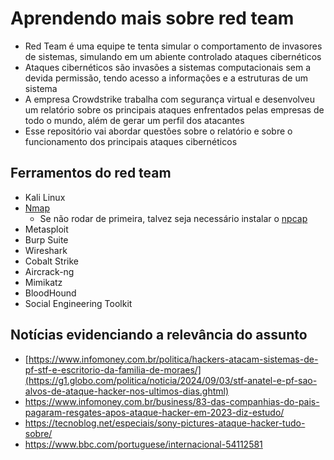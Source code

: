 # Aprendendo mais sobre red team
- Red Team é uma equipe te tenta simular o comportamento de invasores de sistemas, simulando em um abiente controlado ataques cibernéticos
- Ataques cibernéticos são invasões a sistemas computacionais sem a devida permissão, tendo acesso a informações e a estruturas de um sistema
- A empresa Crowdstrike trabalha com segurança virtual e desenvolveu um relatório sobre os principais ataques enfrentados pelas empresas de todo o mundo, além de gerar um perfil dos atacantes
- Esse repositório vai abordar questões sobre o relatório e sobre o funcionamento dos principais ataques cibernéticos
## Ferramentos do red team
- Kali Linux
- [Nmap](https://nmap.org/download#windows)
    - Se não rodar de primeira, talvez seja necessário instalar o [npcap](https://npcap.com/dist/npcap-1.80.exe)
- Metasploit
- Burp Suite
- Wireshark
- Cobalt Strike
- Aircrack-ng
- Mimikatz
- BloodHound
- Social Engineering Toolkit

## Notícias evidenciando a relevância do assunto
- [https://www.infomoney.com.br/politica/hackers-atacam-sistemas-de-pf-stf-e-escritorio-da-familia-de-moraes/](https://g1.globo.com/politica/noticia/2024/09/03/stf-anatel-e-pf-sao-alvos-de-ataque-hacker-nos-ultimos-dias.ghtml)
- https://www.infomoney.com.br/business/83-das-companhias-do-pais-pagaram-resgates-apos-ataque-hacker-em-2023-diz-estudo/
- https://tecnoblog.net/especiais/sony-pictures-ataque-hacker-tudo-sobre/
- https://www.bbc.com/portuguese/internacional-54112581
